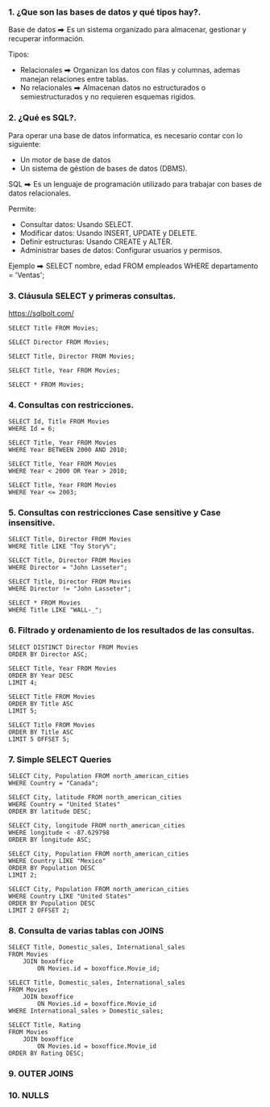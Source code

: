 ### 1. ¿Que son las bases de datos y qué tipos hay?.

Base de datos ⮕ Es un sistema organizado para almacenar, gestionar y recuperar información.

Tipos:

- Relacionales ⮕ Organizan los datos con filas y columnas, ademas manejan relaciones entre tablas.
- No relacionales ⮕ Almacenan datos no estructurados o semiestructurados y no requieren esquemas rigidos.

### 2. ¿Qué es SQL?.

Para operar una base de datos informatica, es necesario contar con lo siguiente:

- Un motor de base de datos
- Un sistema de géstion de bases de datos (DBMS).

SQL ⮕ Es un lenguaje de programación utilizado para trabajar con bases de datos relacionales.

Permite:

- Consultar datos: Usando SELECT.
- Modificar datos: Usando INSERT, UPDATE y DELETE.
- Definir estructuras: Usando CREATE y ALTER.
- Administrar bases de datos: Configurar usuarios y permisos.

Ejemplo ⮕ SELECT nombre, edad FROM empleados WHERE departamento = 'Ventas';

### 3. Cláusula SELECT y primeras consultas.

https://sqlbolt.com/

    SELECT Title FROM Movies;

    SELECT Director FROM Movies;

    SELECT Title, Director FROM Movies;

    SELECT Title, Year FROM Movies;

    SELECT * FROM Movies;

### 4. Consultas con restricciones.

    SELECT Id, Title FROM Movies
    WHERE Id = 6;

    SELECT Title, Year FROM Movies
    WHERE Year BETWEEN 2000 AND 2010;

    SELECT Title, Year FROM Movies
    WHERE Year < 2000 OR Year > 2010;

    SELECT Title, Year FROM Movies
    WHERE Year <= 2003;

### 5. Consultas con restricciones Case sensitive y Case insensitive.

    SELECT Title, Director FROM Movies
    WHERE Title LIKE "Toy Story%";

    SELECT Title, Director FROM Movies
    WHERE Director = "John Lasseter";

    SELECT Title, Director FROM Movies
    WHERE Director != "John Lasseter";

    SELECT * FROM Movies
    WHERE Title LIKE "WALL-_";

### 6. Filtrado y ordenamiento de los resultados de las consultas.

    SELECT DISTINCT Director FROM Movies
    ORDER BY Director ASC;

    SELECT Title, Year FROM Movies
    ORDER BY Year DESC
    LIMIT 4;

    SELECT Title FROM Movies
    ORDER BY Title ASC
    LIMIT 5;

    SELECT Title FROM Movies
    ORDER BY Title ASC
    LIMIT 5 OFFSET 5;

### 7. Simple SELECT Queries

    SELECT City, Population FROM north_american_cities
    WHERE Country = "Canada";

    SELECT City, latitude FROM north_american_cities
    WHERE Country = "United States"
    ORDER BY latitude DESC;

    SELECT City, longitude FROM north_american_cities
    WHERE longitude < -87.629798
    ORDER BY longitude ASC;

    SELECT City, Population FROM north_american_cities
    WHERE Country LIKE "Mexico"
    ORDER BY Population DESC
    LIMIT 2;

    SELECT City, Population FROM north_american_cities
    WHERE Country LIKE "United States"
    ORDER BY Population DESC
    LIMIT 2 OFFSET 2;

### 8. Consulta de varias tablas con JOINS

    SELECT Title, Domestic_sales, International_sales
    FROM Movies
        JOIN boxoffice
            ON Movies.id = boxoffice.Movie_id;

    SELECT Title, Domestic_sales, International_sales
    FROM Movies
        JOIN boxoffice
            ON Movies.id = boxoffice.Movie_id
    WHERE International_sales > Domestic_sales;

    SELECT Title, Rating
    FROM Movies
        JOIN boxoffice
            ON Movies.id = boxoffice.Movie_id
    ORDER BY Rating DESC;

### 9. OUTER JOINS

### 10. NULLS
